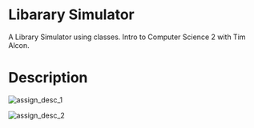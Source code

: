 # Libarary Simulator
 A Library Simulator using classes. Intro to Computer Science 2 with Tim Alcon.
 
# Description

![assign_desc_1](https://user-images.githubusercontent.com/43551031/165196930-21925877-285c-4c15-9f4e-d40f70149aa5.PNG)

![assign_desc_2](https://user-images.githubusercontent.com/43551031/165196957-af819a42-2878-415f-ae91-0b0450124e89.PNG)
